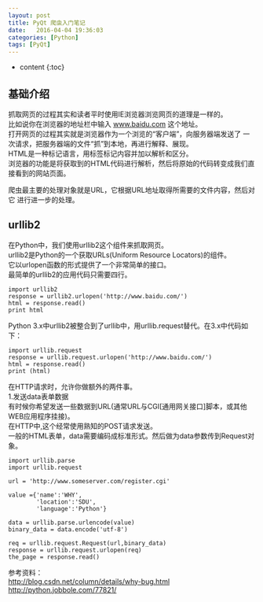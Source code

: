 ```yaml
---
layout: post
title: PyQt 爬虫入门笔记
date:   2016-04-04 19:36:03
categories: [Python]
tags: [PyQt]
---
```


* content
{:toc}

## 基础介绍

抓取网页的过程其实和读者平时使用IE浏览器浏览网页的道理是一样的。   
比如说你在浏览器的地址栏中输入    www.baidu.com    这个地址。   
打开网页的过程其实就是浏览器作为一个浏览的“客户端”，向服务器端发送了 一次请求，把服务器端的文件“抓”到本地，再进行解释、展现。   
HTML是一种标记语言，用标签标记内容并加以解析和区分。   
浏览器的功能是将获取到的HTML代码进行解析，然后将原始的代码转变成我们直接看到的网站页面。   

爬虫最主要的处理对象就是URL，它根据URL地址取得所需要的文件内容，然后对它 进行进一步的处理。   

## urllib2

在Python中，我们使用urllib2这个组件来抓取网页。   
urllib2是Python的一个获取URLs(Uniform Resource Locators)的组件。   
它以urlopen函数的形式提供了一个非常简单的接口。   
最简单的urllib2的应用代码只需要四行。   

	import urllib2  
	response = urllib2.urlopen('http://www.baidu.com/')  
	html = response.read()  
	print html  

Python 3.x中urllib2被整合到了urllib中，用urllib.request替代。在3.x中代码如下：   

	import urllib.request
	response = urllib.request.urlopen('http://www.baidu.com/')
	html = response.read()
	print (html)

在HTTP请求时，允许你做额外的两件事。   
1.发送data表单数据   
有时候你希望发送一些数据到URL(通常URL与CGI[通用网关接口]脚本，或其他WEB应用程序挂接)。   
在HTTP中,这个经常使用熟知的POST请求发送。   
一般的HTML表单，data需要编码成标准形式。然后做为data参数传到Request对象。   

	import urllib.parse
	import urllib.request

	url = 'http://www.someserver.com/register.cgi' 

	value ={'name':'WHY',
			'location':'SDU',
			'language':'Python'}

	data = urllib.parse.urlencode(value)
	binary_data = data.encode('utf-8')

	req = urllib.request.Request(url,binary_data)
	response = urllib.request.urlopen(req)
	the_page = response.read()

参考资料：   
http://blog.csdn.net/column/details/why-bug.html   
http://python.jobbole.com/77821/